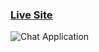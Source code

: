 ### [Live Site](https://sms-sifat-115.github.io/metaverse-web/)

![Chat Application](https://i.ibb.co/sbSHWH0/Thumbnail-1.png)